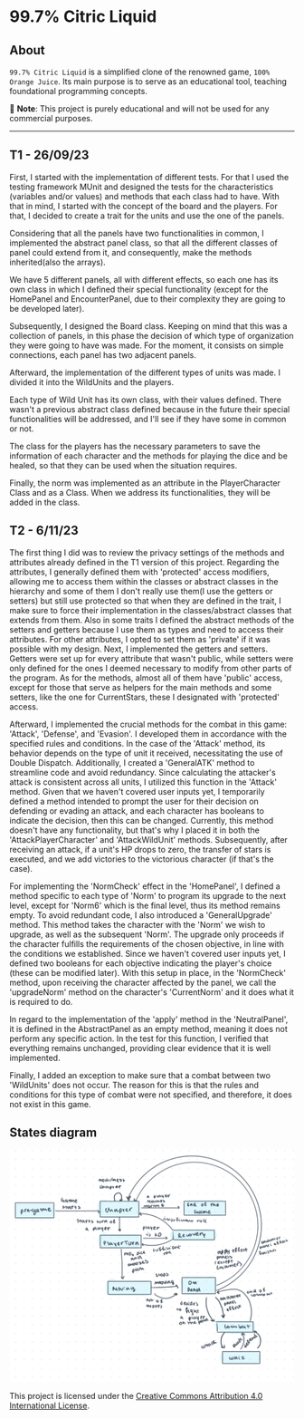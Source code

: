 # 99.7% Citric Liquid

## About

`99.7% Citric Liquid` is a simplified clone of the renowned game, `100% Orange Juice`. Its main
purpose is to serve as an educational tool, teaching foundational programming concepts.

📢 **Note**: This project is purely educational and will not be used for any commercial purposes.

---

## T1 - 26/09/23

First, I started with the implementation of different tests. For that I used the testing framework
MUnit and designed the tests for the characteristics (variables and/or values) and methods that each class had to have. 
With that in mind, I started with the concept of the board and the players. For that, I decided to create a trait for the units and use the one of the panels.

Considering that all the panels have two functionalities in common, I implemented the abstract panel class, so that all the different classes
of panel could extend from it, and consequently, make the methods inherited(also the arrays).

We have 5 different panels, all with different effects, so each one has its own class in which I defined their special functionality
(except for the HomePanel and EncounterPanel, due to their complexity they are going to be developed later).

Subsequently, I designed the Board class. Keeping on mind that this was a collection of panels, in this phase the decision of which type
of organization they were going to have was made. For the moment, it consists on simple connections, each panel has two adjacent panels. 

Afterward, the implementation of the different types of units was made. I divided it into the WildUnits and the players.

Each type of Wild Unit has its own class, with their values defined. There wasn't a previous abstract class defined because 
in the future their special functionalities will be addressed, and I'll see if they have some in common or not.

The class for the players has the necessary parameters to save the information of each character and the methods for playing
the dice and be healed, so that they can be used when the situation requires.

Finally, the norm was implemented as an attribute in the PlayerCharacter Class and as a Class. When we address its functionalities, they will be added in the class.


## T2 - 6/11/23

The first thing I did was to review the privacy settings of the methods and attributes already defined in the T1 version of this project.
Regarding the attributes, I generally defined them with 'protected' access modifiers, allowing me to access them within the classes or abstract classes in the hierarchy and some of them I don't really use them(I use the getters or setters) but still use protected so that when they are defined in the trait, I make sure to force their implementation in the classes/abstract classes that extends from them. Also in some traits I defined the abstract methods of the setters and getters because I use them as types and need to access their attributes.
For other attributes, I opted to set them as 'private' if it was possible with my design. Next, I implemented the getters and setters. Getters were set up for every attribute that wasn't public, while setters were only defined for the ones I deemed necessary to modify from other parts of the program.
As for the methods, almost all of them have 'public' access, except for those that serve as helpers for the main methods and some setters, like the one for CurrentStars, these I designated with 'protected' access.

Afterward, I implemented the crucial methods for the combat in this game: 'Attack', 'Defense', and 'Evasion'. I developed them in accordance with the specified rules and conditions. In the case of the 'Attack' method, its behavior depends on the type of unit it received, necessitating the use of Double Dispatch. Additionally, I created a 'GeneralATK' method to streamline code and avoid redundancy. 
Since calculating the attacker's attack is consistent across all units, I utilized this function in the 'Attack' method. Given that we haven't covered user inputs yet, I temporarily defined a method intended to prompt the user for their decision on defending or evading an attack, and each character has booleans to indicate the decision, then this can be changed. Currently, this method doesn't have any functionality, but that's why I placed it in both the 'AttackPlayerCharacter' and 
'AttackWildUnit' methods. Subsequently, after receiving an attack, if a unit's HP drops to zero, the transfer of stars is executed, and we add victories to the victorious character (if that's the case).

For implementing the 'NormCheck' effect in the 'HomePanel', I defined a method specific to each type of 'Norm' to program its upgrade to the next level, except for 'Norm6' which is the final level, thus its 
method remains empty. To avoid redundant code, I also introduced a 'GeneralUpgrade' method. This method takes the character with the 'Norm' we wish to upgrade, as well as the subsequent 'Norm'. The upgrade only proceeds 
if the character fulfills the requirements of the chosen objective, in line with the conditions we established. Since we haven't covered user inputs yet, I defined two booleans for each objective indicating the player's 
choice (these can be modified later). With this setup in place, in the 'NormCheck' method, upon receiving the character affected by the panel, we call the 'upgradeNorm' method on the character's 'CurrentNorm' and it does what it is required to do.

In regard to the implementation of the 'apply' method in the 'NeutralPanel', it is defined in the AbstractPanel as an empty method, meaning it does not perform any specific action. 
In the test for this function, I verified that everything remains unchanged, providing clear evidence that it is well implemented.

Finally, I added an exception to make sure that a combat between two 'WildUnits' does not occur. The reason for this is that the rules and conditions for this 
type of combat were not specified, and therefore, it does not exist in this game.

## States diagram
![Diagrama de estados](docs/diagrama-estados.png)

This project is licensed under the [Creative Commons Attribution 4.0 International License](http://creativecommons.org/licenses/by/4.0/).